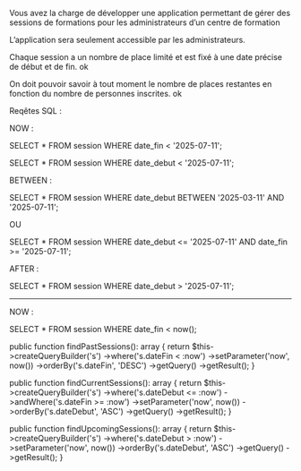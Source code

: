 Vous avez la charge de développer une application permettant de gérer des sessions
de formations pour les administrateurs d’un centre de formation

L’application sera seulement accessible par les administrateurs.

Chaque session a un nombre de place limité et est fixé à une date précise de début et de fin. ok 

On doit pouvoir savoir à tout moment le nombre de places restantes en fonction du nombre de
personnes inscrites. ok 



Reqêtes SQL  : 


NOW : 

SELECT * FROM session
WHERE date_fin < '2025-07-11';

SELECT * FROM session
WHERE date_debut < '2025-07-11';

BETWEEN : 

SELECT * 
FROM session
WHERE date_debut 
BETWEEN '2025-03-11' AND '2025-07-11';


  OU

SELECT * 
FROM session
WHERE date_debut <= '2025-07-11'
  AND date_fin >= '2025-07-11';


AFTER : 

SELECT * FROM session
WHERE date_debut > '2025-07-11';


-------------------

NOW : 

SELECT * FROM session
WHERE date_fin < now();



public function findPastSessions(): array
{
    return $this->createQueryBuilder('s')
        ->where('s.dateFin < :now')
        ->setParameter('now', now())
        ->orderBy('s.dateFin', 'DESC')
        ->getQuery()
        ->getResult();
}

public function findCurrentSessions(): array
{
    return $this->createQueryBuilder('s')
        ->where('s.dateDebut <= :now')
        ->andWhere('s.dateFin >= :now')
        ->setParameter('now', now())
        ->orderBy('s.dateDebut', 'ASC')
        ->getQuery()
        ->getResult();
}

public function findUpcomingSessions(): array
{
    return $this->createQueryBuilder('s')
        ->where('s.dateDebut > :now')
        ->setParameter('now', now())
        ->orderBy('s.dateDebut', 'ASC')
        ->getQuery()
        ->getResult();
}